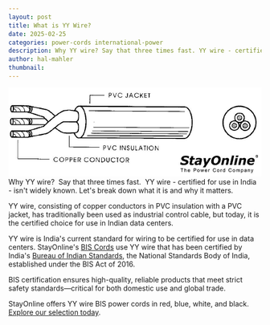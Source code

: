 ```yaml
---
layout: post
title: What is YY Wire?
date: 2025-02-25
categories: power-cords international-power
description: Why YY wire? Say that three times fast. YY wire - certified for use in India - isn't widely known. Let's break down what it is and why it matters.
author: hal-mahler
thumbnail:
---
```

![What is YY Wire Graphic](/assets/images/posts/why-yy-wire.jpg)Why YY wire?  Say that three times fast.  YY wire - certified for use in India - isn't widely known. Let's break down what it is and why it matters. 

YY wire, consisting of copper conductors in PVC insulation with a PVC jacket, has traditionally been used as industrial control cable, but today, it is the certified choice for use in Indian data centers.

YY wire is India's current standard for wiring to be certified for use in data centers. StayOnline's [BIS Cords](https://www.stayonline.com/BIS-Power-Cords) use YY wire that has been certified by India's [Bureau of Indian Standards](https://www.bis.gov.in/the-bureau/about-bis/), the National Standards Body of India, established under the BIS Act of 2016.

BIS certification ensures high-quality, reliable products that meet strict safety standards—critical for both domestic use and global trade.

StayOnline offers YY wire BIS power cords in red, blue, white, and black. [Explore our selection today](https://www.stayonline.com/BIS-Power-Cords).